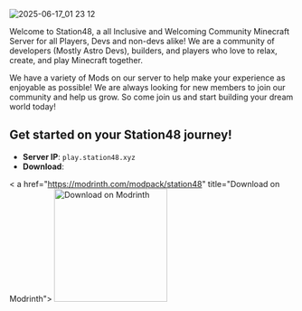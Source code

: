 ![2025-06-17_01 23 12](https://github.com/user-attachments/assets/145c4e81-f875-424c-b3ec-c99cbe6ef551)

Welcome to Station48, a all Inclusive and Welcoming Community Minecraft Server for all Players, Devs and non-devs alike! 
We are a community of developers (Mostly Astro Devs), builders, and players who love to relax, create, and play Minecraft together.

We have a variety of Mods on our server to help make your experience as enjoyable as possible! We are always looking for new members to join our community and help us grow. 
So come join us and start building your dream world today!

## Get started on your Station48 journey!

- **Server IP**: `play.station48.xyz`
- **Download**:

< a href="https://modrinth.com/modpack/station48" title="Download on Modrinth">
  <img alt="Download on Modrinth" src="https://i.postimg.cc/BvBJYgGc/67560307.png" width="200" />
</a> 
